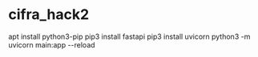 # cifra_hack2
apt install python3-pip
pip3 install fastapi
pip3 install uvicorn
python3 -m uvicorn main:app --reload
